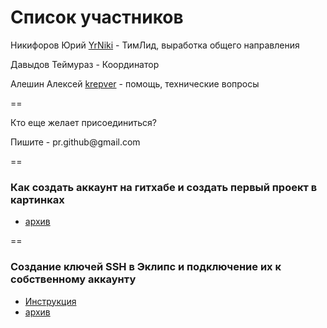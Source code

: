 Список участников
==


Никифоров Юрий [YrNiki](https://github.com/YrNiki)  - ТимЛид, выработка общего направления

Давыдов Теймураз - Координатор

Алешин Алексей [krepver](https://github.com/krepver) - помощь, технические вопросы

==

Кто еще желает присоединиться?
<p>Пишите - pr.github@gmail.com

==

### Как создать аккаунт на гитхабе и создать первый проект в картинках 
- <a href="https://www.dropbox.com/s/93pisye26r1t6xj/%D0%90%D0%BA%D0%BA%D0%B0%D1%83%D0%BD%D1%82%20GIT.rar"> архив</a>

==

### Создание ключей SSH в Эклипс и подключение их к собственному аккаунту 
- <a href="http://www.agentlab.ru/confluence/pages/viewpage.action?pageId=41058453">Инструкция</a>
- <a href="https://www.dropbox.com/s/5i53qfh57lbnakz/SSH%20%D0%BA%D0%BB%D1%8E%D1%87.zip">архив</a>
